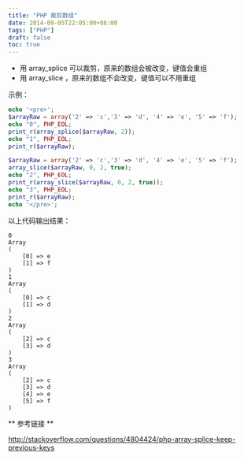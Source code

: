 ```yaml
---
title: "PHP 裁剪数组"
date: 2014-09-05T22:05:00+08:00
tags: ["PHP"] 
draft: false
toc: true
---
```


- 用 array_splice 可以裁剪，原来的数组会被改变，键值会重组
- 用 array_slice ，原来的数组不会改变，键值可以不用重组

示例：

``` php
echo '<pre>';
$arrayRaw = array('2' => 'c','3' => 'd', '4' => 'e', '5' => 'f');
echo "0", PHP_EOL;
print_r(array_splice($arrayRaw, 2));
echo "1", PHP_EOL;
print_r($arrayRaw);

$arrayRaw = array('2' => 'c','3' => 'd', '4' => 'e', '5' => 'f');
array_slice($arrayRaw, 0, 2, true);
echo "2", PHP_EOL;
print_r(array_slice($arrayRaw, 0, 2, true));
echo "3", PHP_EOL;
print_r($arrayRaw);
echo '</pre>';
```
<!--more-->
以上代码输出结果：

```
0
Array
(
    [0] => e
    [1] => f
)
1
Array
(
    [0] => c
    [1] => d
)
2
Array
(
    [2] => c
    [3] => d
)
3
Array
(
    [2] => c
    [3] => d
    [4] => e
    [5] => f
)
```

** 参考链接 **

[http://stackoverflow.com/questions/4804424/php-array-splice-keep-previous-keys ](http://stackoverflow.com/questions/4804424/php-array-splice-keep-previous-keys)